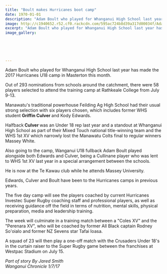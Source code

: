 ```yaml
---
title: "Boult makes Hurricanes boot camp"
date: 1970-01-01
description: "Adam Boult who played for Whanganui High School last year has made the 2017 Hurricanes U18 camp..."
image: http://c1940652.r52.cf0.rackcdn.com/595ac724b8d39a317d00034f/Adam-Boult-WHS.Cull-rep-in-Hurricanes-1-July.jpg
excerpt: "Adam Boult who played for Whanganui High School last year has made the 2017 Hurricanes U18 camp in Masterton this month."
image_gallery:
    
    
    
    
    
---
```


<p>Adam Boult who played for Whanganui High School last year has made the 2017 Hurricanes U18 camp in Masterton this month.</p>
<p class="element element-paragraph">Out of 293 nominations from schools around the catchment, there were 58 players selected to attend the training camp at Rathkeale College from July 9-13.</p>
<p class="element element-paragraph">Manawatu's traditional powerhouse Feilding Ag High School had their usual strong selection with six players chosen, which includes former WHS student&nbsp;<strong>Griffin Culver </strong>and Kody Edwards.</p>
<p class="element element-paragraph">Halfback<strong> Culver </strong>was an Under 18 rep last year and a standout at Whanganui High School as part of their Mixed Touch national title-winning team and the WHS 1st XV which narrowly lost the Manawatu Colts final to regular winners Massey White.</p>
<p class="element element-paragraph">Also going to the camp, Wanganui U18 fullback Adam Boult played alongside both Edwards and Culver, being a Cullinane player who was lent to WHS 1st XV last year in a special arrangement between the schools.</p>
<p class="element element-paragraph">He is now at the Te Kawau club while he attends Massey University.</p>
<p class="element element-paragraph">Edwards, Culver and Boult have been to the Hurricanes camps in previous years.</p>
<p class="element element-paragraph">The five day camp will see the players coached by current Hurricanes Investec Super Rugby coaching staff and professional players, as well as receiving guidance off the field in terms of nutrition, mental skills, physical preparation, media and leadership training.</p>
<p class="element element-paragraph">The week will culminate in a training match between a "Coles XV" and the "Perenara XV", who will be coached by former All Black captain Rodney So'oialo and former NZ Sevens star Tafai Ioasa.</p>
<p class="element element-paragraph">A squad of 23 will then play a one-off match with the Crusaders Under 18's in the curtain raiser to the Super Rugby game between the franchises at Westpac Stadium on July 15.</p>
<p class="element element-paragraph"><em>Part of story By Jared Smith</em><br /><em>Wanganui Chronicle 1/7/17</em></p>

